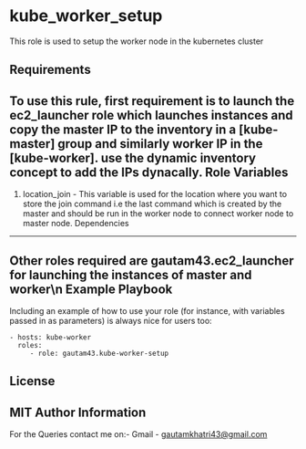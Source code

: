 kube_worker_setup
=========
This role is used to setup the worker node in the kubernetes cluster 

Requirements
------------
To use this rule, first requirement is to launch the ec2_launcher role which launches instances and copy the master IP to the inventory in a [kube-master] group and similarly worker IP in the [kube-worker]. use the dynamic inventory concept to add the IPs dynacally.
Role Variables
--------------
1. location_join - This variable is used for the location where you want to store the join command i.e the last command which is created by the master and should be run in the worker node to connect worker node to master node.
Dependencies
------------
Other roles required are gautam43.ec2_launcher for launching the instances of master and worker\n
Example Playbook
----------------
Including an example of how to use your role (for instance, with variables passed in as parameters) is always nice for users too:

    - hosts: kube-worker
      roles:
         - role: gautam43.kube-worker-setup
License
-------
MIT
Author Information
------------------
For the Queries contact me on:-
Gmail - gautamkhatri43@gmail.com
